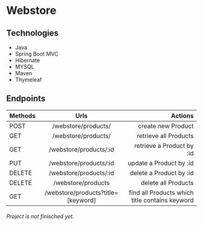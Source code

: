 # Webstore 

## Technologies
- Java
- Spring Boot MVC
- Hibernate
- MYSQL
- Maven
- Thymeleaf

## Endpoints


| Methods       | Urls                              | Actions                                         |
| ------------- |:---------------------------------:| -----------------------------------------------:|
| POST          | /webstore/products/               | create new Product                              |
| GET           | /webstore/products/               | retrieve all Products                           |
| GET           | /webstore/products/:id            | retrieve a Product by :id                       |
| PUT           | /webstore/products/:id            | update a Product by :id                         |
| DELETE        | /webstore/products/:id            | delete a Product by :id                         |
| DELETE        | /webstore/products                | delete all Products                             |
| GET           | /webstore/products?title=[keyword]|find all Products which title contains keyword   |


###### Project is not finisched yet.



